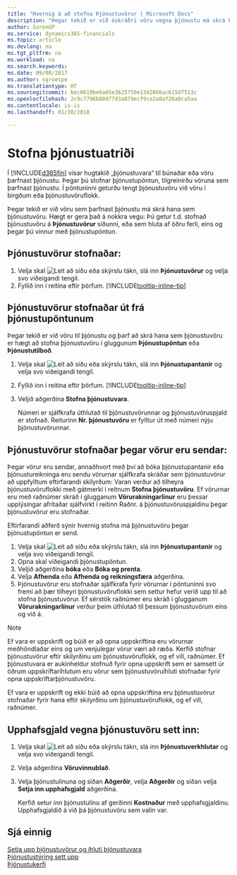 ```yaml
---
title: "Hvernig á að stofna Þjónustuvörur | Microsoft Docs"
description: "Þegar tekið er við óskráðri vöru vegna þjónustu má skrá hana sem þjónustuvöru."
author: SorenGP
ms.service: dynamics365-financials
ms.topic: article
ms.devlang: na
ms.tgt_pltfrm: na
ms.workload: na
ms.search.keywords: 
ms.date: 09/08/2017
ms.author: sgroespe
ms.translationtype: HT
ms.sourcegitcommit: bec0619be0a65e3625759e13d2866ac615d7513c
ms.openlocfilehash: 2c9c7796b80d77d3a879ecf9ce2a8af26a0ca5aa
ms.contentlocale: is-is
ms.lasthandoff: 01/30/2018

---
```

# <a name="create-service-items"></a>Stofna þjónustuatriði
Í [!INCLUDE[d365fin](includes/d365fin_md.md)] vísar hugtakið „þjónustuvara“ til búnaðar eða vöru þarfnast þjónustu. Þegar þú stofnar þjónustupöntun, tilgreinirðu vöruna sem þarfnast þjónustu. Í pöntuninni geturðu tengt þjónustuvöru við vöru í birgðum eða þjónustuvöruflokk.    

Þegar tekið er við vöru sem þarfnast þjónustu má skrá hana sem þjónustuvöru. Hægt er gera það á nokkra vegu: Þú getur t.d. stofnað þjónustuvöru á **Þjónustuvörur** síðunni, eða sem hluta af öðru ferli, eins og þegar þú vinnur með þjónustupöntun.   

## <a name="to-create-a-service-item"></a>Þjónustuvörur stofnaðar:  
1. Velja skal ![Leit að síðu eða skýrslu](media/ui-search/search_small.png "Leit að síðu eða skýrslu táknið") tákn, slá inn **Þjónustuvörur** og velja svo viðeigandi tengil.
2. Fyllið inn í reitina eftir þörfum. [!INCLUDE[tooltip-inline-tip](includes/tooltip-inline-tip_md.md)]  

## <a name="to-create-service-items-within-a-service-order"></a>Þjónustuvörur stofnaðar út frá þjónustupöntunum  
Þegar tekið er við vöru til þjónustu og þarf að skrá hana sem þjónustuvöru er hægt að stofna þjónustuvöru í gluggunum **Þjónustupöntun** eða **Þjónustutilboð**.  

1. Velja skal ![Leit að síðu eða skýrslu](media/ui-search/search_small.png "Leit að síðu eða skýrslu táknið") tákn, slá inn  **Þjónustupantanir** og velja svo viðeigandi tengil.  
2. Fyllið inn í reitina eftir þörfum. [!INCLUDE[tooltip-inline-tip](includes/tooltip-inline-tip_md.md)]  
3. Veljið aðgerðina **Stofna þjónustuvara**.  

    Númeri er sjálfkrafa úthlutað til þjónustuvörunnar og þjónustuvöruspjald er stofnað. Reiturinn **Nr. þjónustuvöru** er fylltur út með númeri nýju þjónustuvörunnar.

## <a name="to-create-a-service-item-when-shipping-items"></a>Þjónustuvörur stofnaðar þegar vörur eru sendar:  
Þegar vörur eru sendar, annaðhvort með því að bóka þjónustupantanir eða þjónustureikninga eru sendu vörurnar sjálfkrafa skráðar sem þjónustuvörur að uppfylltum eftirfarandi skilyrðum: Varan verður að tilheyra þjónustuvöruflokki með gátmerki í reitnum **Stofna þjónustuvöru**. Ef vörurnar eru með raðnúmer skráð í glugganum **Vörurakningarlínur** eru þessar upplýsingar afritaðar sjálfvirkt í reitinn Raðnr. á þjónustuvöruspjaldinu þegar þjónustuvörur eru stofnaðar.  

Eftirfarandi aðferð sýnir hvernig stofna má þjónustuvöru þegar þjónustupöntun er send.  

1. Velja skal ![Leit að síðu eða skýrslu](media/ui-search/search_small.png "Leit að síðu eða skýrslu táknið") tákn, slá inn  **Þjónustupantanir** og velja svo viðeigandi tengil.  
2. Opna skal viðeigandi þjónustupöntun.  
3. Veljið aðgerðina **bóka** eða **Bóka og prenta**.  
4. Velja **Afhenda** eða **Afhenda og reikningsfæra** aðgerðina.  
5. Þjónustuvörur eru stofnaðar sjálfkrafa fyrir vörurnar í pöntuninni svo fremi að þær tilheyri þjónustuvöruflokki sem settur hefur verið upp til að stofna þjónustuvörur. Ef sérstök raðnúmer eru skráð í glugganum **Vörurakningarlínur** verður þeim úthlutað til þessum þjónustuvörum eins og við á.  

> [!NOTE]  
>  Ef vara er uppskrift og búið er að opna uppskriftina eru vörurnar meðhöndlaðar eins og um venjulegar vörur væri að ræða. Kerfið stofnar þjónustuvörur eftir skilyrðinu um þjónustuvöruflokk, og ef vill, raðnúmer. Ef þjónustuvara er aukinheldur stofnuð fyrir opna uppskrift sem er samsett úr öðrum uppskriftaríhlutum eru vörur sem þjónustuvöruíhluti stofnaðar fyrir opna uppskriftarþjónustuvöru.  
>   
>  Ef vara er uppskrift og ekki búið að opna uppskriftina eru þjónustuvörur stofnaðar fyrir hana eftir skilyrðinu um þjónustuvöruflokk, og ef vill, raðnúmer.  

## <a name="to-insert-a-starting-fee-for-a-service-item"></a>Upphafsgjald vegna þjónustuvöru sett inn:
1. Velja skal ![Leit að síðu eða skýrslu](media/ui-search/search_small.png "Leit að síðu eða skýrslu táknið") tákn, slá inn **Þjónustuverkhlutar** og velja svo viðeigandi tengil.
2. Velja aðgerðina **Vöruvinnublað**.
3. Velja þjónustulínuna og síðan **Aðgerðir**, velja **Aðgerðir** og síðan velja **Setja inn upphafsgjald** aðgerðina.  

    Kerfið setur inn þjónustulínu af gerðinni **Kostnaður** með upphafsgjaldinu. Upphafsgjaldið á við þá þjónustuvöru sem valin var.

## <a name="see-also"></a>Sjá einnig  
[Setja upp þjónustuvörur og íhluti þjónustuvara](service-how-setup-service-items.md)  
[Þjónustustýring sett upp](service-setup-service.md)  
[Þjónustukerfi](service-service.md)  

